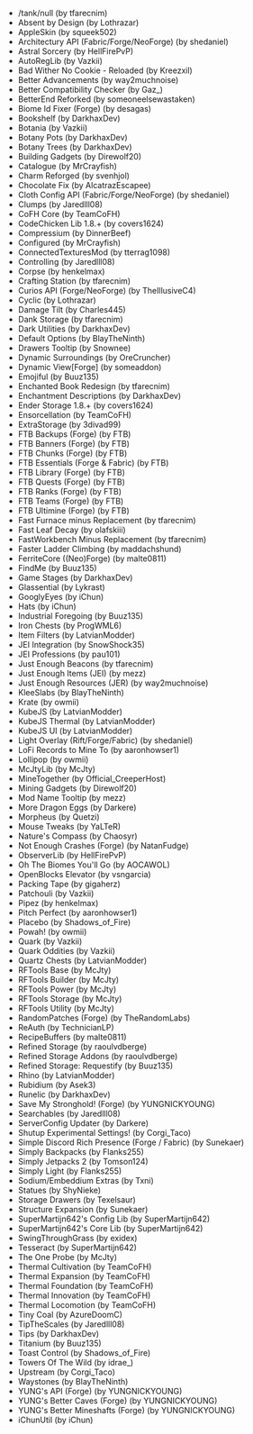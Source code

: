 - /tank/null (by tfarecnim)
- Absent by Design (by Lothrazar)
- AppleSkin (by squeek502)
- Architectury API (Fabric/Forge/NeoForge) (by shedaniel)
- Astral Sorcery (by HellFirePvP)
- AutoRegLib (by Vazkii)
- Bad Wither No Cookie - Reloaded (by Kreezxil)
- Better Advancements (by way2muchnoise)
- Better Compatibility Checker (by Gaz_)
- BetterEnd Reforked (by someoneelsewastaken)
- Biome Id Fixer (Forge) (by desagas)
- Bookshelf (by DarkhaxDev)
- Botania (by Vazkii)
- Botany Pots (by DarkhaxDev)
- Botany Trees (by DarkhaxDev)
- Building Gadgets (by Direwolf20)
- Catalogue (by MrCrayfish)
- Charm Reforged (by svenhjol)
- Chocolate Fix (by AlcatrazEscapee)
- Cloth Config API (Fabric/Forge/NeoForge) (by shedaniel)
- Clumps (by Jaredlll08)
- CoFH Core (by TeamCoFH)
- CodeChicken Lib 1.8.+ (by covers1624)
- Compressium (by DinnerBeef)
- Configured (by MrCrayfish)
- ConnectedTexturesMod (by tterrag1098)
- Controlling (by Jaredlll08)
- Corpse (by henkelmax)
- Crafting Station (by tfarecnim)
- Curios API (Forge/NeoForge) (by TheIllusiveC4)
- Cyclic (by Lothrazar)
- Damage Tilt (by Charles445)
- Dank Storage (by tfarecnim)
- Dark Utilities (by DarkhaxDev)
- Default Options (by BlayTheNinth)
- Drawers Tooltip (by Snownee)
- Dynamic Surroundings (by OreCruncher)
- Dynamic View[Forge] (by someaddon)
- Emojiful (by Buuz135)
- Enchanted Book Redesign (by tfarecnim)
- Enchantment Descriptions (by DarkhaxDev)
- Ender Storage 1.8.+ (by covers1624)
- Ensorcellation (by TeamCoFH)
- ExtraStorage (by 3divad99)
- FTB Backups (Forge) (by FTB)
- FTB Banners (Forge) (by FTB)
- FTB Chunks (Forge) (by FTB)
- FTB Essentials (Forge & Fabric) (by FTB)
- FTB Library (Forge) (by FTB)
- FTB Quests (Forge) (by FTB)
- FTB Ranks (Forge) (by FTB)
- FTB Teams (Forge) (by FTB)
- FTB Ultimine (Forge) (by FTB)
- Fast Furnace minus Replacement (by tfarecnim)
- Fast Leaf Decay (by olafskiii)
- FastWorkbench Minus Replacement (by tfarecnim)
- Faster Ladder Climbing (by maddachshund)
- FerriteCore ((Neo)Forge) (by malte0811)
- FindMe (by Buuz135)
- Game Stages (by DarkhaxDev)
- Glassential (by Lykrast)
- GooglyEyes  (by iChun)
- Hats (by iChun)
- Industrial Foregoing (by Buuz135)
- Iron Chests (by ProgWML6)
- Item Filters (by LatvianModder)
- JEI Integration (by SnowShock35)
- JEI Professions (by pau101)
- Just Enough Beacons (by tfarecnim)
- Just Enough Items (JEI) (by mezz)
- Just Enough Resources (JER) (by way2muchnoise)
- KleeSlabs (by BlayTheNinth)
- Krate (by owmii)
- KubeJS (by LatvianModder)
- KubeJS Thermal (by LatvianModder)
- KubeJS UI (by LatvianModder)
- Light Overlay (Rift/Forge/Fabric) (by shedaniel)
- LoFi Records to Mine To (by aaronhowser1)
- Lollipop (by owmii)
- McJtyLib (by McJty)
- MineTogether (by Official_CreeperHost)
- Mining Gadgets (by Direwolf20)
- Mod Name Tooltip (by mezz)
- More Dragon Eggs (by Darkere)
- Morpheus (by Quetzi)
- Mouse Tweaks (by YaLTeR)
- Nature's Compass (by Chaosyr)
- Not Enough Crashes (Forge) (by NatanFudge)
- ObserverLib (by HellFirePvP)
- Oh The Biomes You'll Go (by AOCAWOL)
- OpenBlocks Elevator (by vsngarcia)
- Packing Tape (by gigaherz)
- Patchouli (by Vazkii)
- Pipez (by henkelmax)
- Pitch Perfect (by aaronhowser1)
- Placebo (by Shadows_of_Fire)
- Powah! (by owmii)
- Quark (by Vazkii)
- Quark Oddities (by Vazkii)
- Quartz Chests (by LatvianModder)
- RFTools Base (by McJty)
- RFTools Builder (by McJty)
- RFTools Power (by McJty)
- RFTools Storage (by McJty)
- RFTools Utility (by McJty)
- RandomPatches (Forge) (by TheRandomLabs)
- ReAuth (by TechnicianLP)
- RecipeBuffers (by malte0811)
- Refined Storage (by raoulvdberge)
- Refined Storage Addons (by raoulvdberge)
- Refined Storage: Requestify (by Buuz135)
- Rhino (by LatvianModder)
- Rubidium (by Asek3)
- Runelic (by DarkhaxDev)
- Save My Stronghold! (Forge) (by YUNGNICKYOUNG)
- Searchables (by Jaredlll08)
- ServerConfig Updater (by Darkere)
- Shutup Experimental Settings! (by Corgi_Taco)
- Simple Discord Rich Presence (Forge /  Fabric) (by Sunekaer)
- Simply Backpacks (by Flanks255)
- Simply Jetpacks 2 (by Tomson124)
- Simply Light (by Flanks255)
- Sodium/Embeddium Extras (by Txni)
- Statues (by ShyNieke)
- Storage Drawers (by Texelsaur)
- Structure Expansion (by Sunekaer)
- SuperMartijn642's Config Lib (by SuperMartijn642)
- SuperMartijn642's Core Lib (by SuperMartijn642)
- SwingThroughGrass (by exidex)
- Tesseract (by SuperMartijn642)
- The One Probe (by McJty)
- Thermal Cultivation (by TeamCoFH)
- Thermal Expansion (by TeamCoFH)
- Thermal Foundation (by TeamCoFH)
- Thermal Innovation (by TeamCoFH)
- Thermal Locomotion (by TeamCoFH)
- Tiny Coal (by AzureDoomC)
- TipTheScales (by Jaredlll08)
- Tips (by DarkhaxDev)
- Titanium (by Buuz135)
- Toast Control (by Shadows_of_Fire)
- Towers Of The Wild (by idrae_)
- Upstream (by Corgi_Taco)
- Waystones (by BlayTheNinth)
- YUNG's API (Forge) (by YUNGNICKYOUNG)
- YUNG's Better Caves (Forge) (by YUNGNICKYOUNG)
- YUNG's Better Mineshafts (Forge) (by YUNGNICKYOUNG)
- iChunUtil (by iChun)

